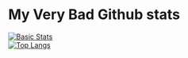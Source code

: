 # My Very Bad Github stats
[![Basic Stats](https://github-readme-stats-1-plum.vercel.app/api?username=muffinheadz&show_icons=true&theme=vue&count_private=true)](https://github.com/muffinheadz)<br>
[![Top Langs](https://github-readme-stats-1-plum.vercel.app/api/top-langs/?username=muffinheadz&layout=compact&theme=vue&count_private=true&langs_count=10)](https://github.com/muffinheadz)
